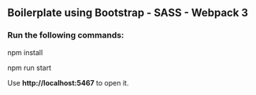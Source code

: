 ## Boilerplate using Bootstrap - SASS - Webpack 3

### Run the following commands:
npm install

npm run start

Use **http://localhost:5467** to open it.
